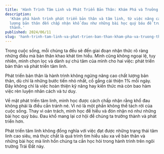```yaml
---
title: 'Hành Trình Tâm Linh và Phát Triển Bản Thân: Khám Phá và Trưởng Thành'
description:
  'Khám phá hành trình phát triển bản thân và tâm linh, từ việc nâng cao chất
  lượng bản thân đến chấp nhận khổ đau như những bài học quý báu để trưởng
  thành.'
published: 2024/06/11
slug: 'hanh-trinh-tam-linh-va-phat-trien-ban-than-kham-pha-va-truong-thanh'
---
```


Trong cuộc sống, mỗi chúng ta đều sẽ đến giai đoạn nhận thức rõ ràng những điều
mà bản thân khao khát tìm hiểu. Mình cũng không ngoại lệ, tuy nhiên, mình chọn
lọc và dành sự chú tâm của mình cho hai việc: phát triển bản thân và phát triển
tâm linh.

Phát triển bản thân là hành trình không ngừng nâng cao chất lượng bản thân, dù
chỉ là những bước tiến nhỏ nhất, cố gắng cải thiện 1% mỗi ngày. Đây không chỉ là
việc hoàn thiện kỹ năng hay kiến thức mà còn bao hàm việc rèn luyện nhân cách và
tư duy.

Về mặt phát triển tâm linh, mình học được cách chấp nhận rằng khổ đau không phải
là điều cần tránh né. Vì nó là một phần không thể tách rời của cuộc sống. Thay
vì oán trách, mình học để hiểu và đón nhận nó như những bài học quý báu. Đau khổ
mang lại cơ hội để chúng ta trưởng thành và phát triển hơn.

Phát triển tâm linh không đồng nghĩa với việc đạt được những trạng thái tâm linh
cao siêu, mà thực chất là quá trình tìm hiểu sâu xa về bản thân và những bài học
mà linh hồn chúng ta cần học hỏi trong hành trình trên ngôi trường Trái Đất này.
